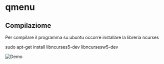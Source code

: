 qmenu
=====

Compilaziome
---

Per compilare il programma su ubuntu occorre installare la libreria ncurses


sudo apt-get install libncurses5-dev libncursesw5-dev


![Demo](http://s30.postimg.org/i3fvdwmm7/qmenu.gif)




